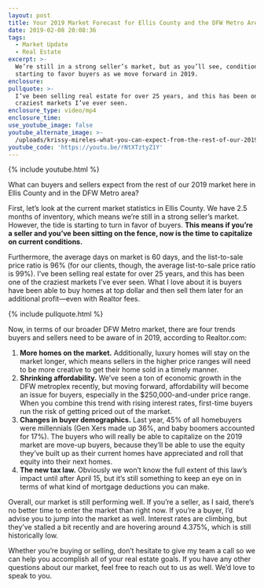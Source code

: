```yaml
---
layout: post
title: Your 2019 Market Forecast for Ellis County and the DFW Metro Area
date: 2019-02-08 20:08:36
tags:
  - Market Update
  - Real Estate
excerpt: >-
  We’re still in a strong seller’s market, but as you’ll see, conditions are
  starting to favor buyers as we move forward in 2019.
enclosure:
pullquote: >-
  I’ve been selling real estate for over 25 years, and this has been one of the
  craziest markets I’ve ever seen.
enclosure_type: video/mp4
enclosure_time:
use_youtube_image: false
youtube_alternate_image: >-
  /uploads/krissy-mireles-what-you-can-expect-from-the-rest-of-our-2019-market-youtube.jpg
youtube_code: 'https://youtu.be/rNtXTztyZ1Y'
---
```


{% include youtube.html %}

What can buyers and sellers expect from the rest of our 2019 market here in Ellis County and in the DFW Metro area?

First, let’s look at the current market statistics in Ellis County. We have 2.5 months of inventory, which means we’re still in a strong seller’s market. However, the tide is starting to turn in favor of buyers. **This means if you’re a seller and you’ve been sitting on the fence, now is the time to capitalize on current conditions.&nbsp;**

Furthermore, the average days on market is 60 days, and the list-to-sale price ratio is 96% (for our clients, though, the average list-to-sale price ratio is 99%). I’ve been selling real estate for over 25 years, and this has been one of the craziest markets I’ve ever seen. What I love about it is buyers have been able to buy homes at top dollar and then sell them later for an additional profit—even with Realtor fees.

{% include pullquote.html %}

Now, in terms of our broader DFW Metro market, there are four trends buyers and sellers need to be aware of in 2019, according to Realtor.com:

1. **More homes on the market.** Additionally, luxury homes will stay on the market longer, which means sellers in the higher price ranges will need to be more creative to get their home sold in a timely manner. &nbsp;
2. **Shrinking affordability.** We’ve seen a ton of economic growth in the DFW metroplex recently, but moving forward, affordability will become an issue for buyers, especially in the $250,000-and-under price range. When you combine this trend with rising interest rates, first-time buyers run the risk of getting priced out of the market.&nbsp;
3. **Changes in buyer demographics.** Last year, 45% of all homebuyers were millennials (Gen Xers made up 36%, and baby boomers accounted for 17%). The buyers who will really be able to capitalize on the 2019 market are move-up buyers, because they’ll be able to use the equity they’ve built up as their current homes have appreciated and roll that equity into their next homes.&nbsp;
4. **The new tax law.** Obviously we won’t know the full extent of this law’s impact until after April 15, but it’s still something to keep an eye on in terms of what kind of mortgage deductions you can make.&nbsp;

Overall, our market is still performing well. If you’re a seller, as I said, there’s no better time to enter the market than right now. If you’re a buyer, I’d advise you to jump into the market as well. Interest rates are climbing, but they’ve stalled a bit recently and are hovering around 4.375%, which is still historically low.&nbsp;

Whether you’re buying or selling, don’t hesitate to give my team a call so we can help you accomplish all of your real estate goals. If you have any other questions about our market, feel free to reach out to us as well. We’d love to speak to you.<br>&nbsp;